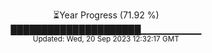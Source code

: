 <p align="center">
⏳Year Progress (71.92 %) <br>
█████████████████████▁▁▁▁▁▁▁▁▁ <br>
<sub>Updated: Wed, 20 Sep 2023 12:32:17 GMT</sub>
</p>

